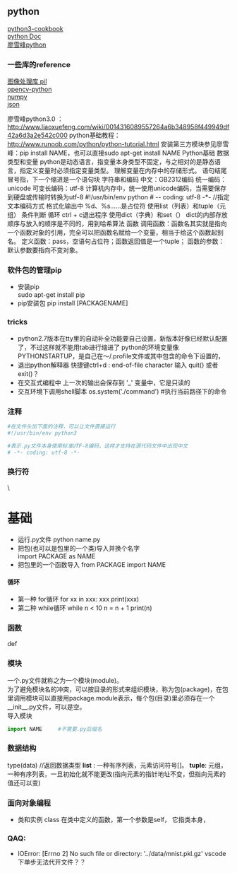 python
------
[python3-cookbook](http://python3-cookbook.readthedocs.io/zh_CN/latest/index.html)  
[python Doc](https://docs.python.org/3/)  
[廖雪峰python](http://www.liaoxuefeng.com/wiki/0014316089557264a6b348958f449949df42a6d3a2e542c000)
### 一些库的reference
[图像处理库 pil](https://en.wikibooks.org/wiki/Python_Imaging_Library)  
[opencv-python](http://docs.opencv.org/master/d6/d00/tutorial_py_root.html)  
[numpy](https://docs.scipy.org/doc/numpy/reference/)  
[json](https://docs.python.org/3.6/library/json.html) 


廖雪峰python3.0 ： http://www.liaoxuefeng.com/wiki/0014316089557264a6b348958f449949df42a6d3a2e542c000
python基础教程： http://www.runoob.com/python/python-tutorial.html
安装第三方模块参见廖雪峰：pip install NAME，也可以直接sudo apt-get install NAME
Python基础
     数据类型和变量
          python是动态语言，指变量本身类型不固定，与之相对的是静态语言，指定义变量时必须指定变量类型。
          理解变量在内存中的存储形式。
          语句结尾冒号指，下一个缩进是一个语句块
     字符串和编码
          中文：GB2312编码
          统一编码：unicode
          可变长编码：utf-8
          计算机内存中，统一使用unicode编码，当需要保存到硬盘或传输时转换为utf-8
               #!/usr/bin/env python
               # -- coding: utf-8 -*-       //指定文本编码方式
          格式化输出中 %d、%s……是占位符
     使用list（列表）和tuple（元组）
     条件判断
     循环 ctrl + c退出程序
     使用dict（字典）和set（）
          dict的内部存放顺序与放入的顺序是不同的，用到哈希算法
函数
     调用函数：函数名其实就是指向一个函数对象的引用，完全可以把函数名赋给一个变量，相当于给这个函数起别名。
     定义函数：pass，空语句占位符；函数返回值是一个tuple；
     函数的参数：默认参数要指向不变对象。

     
### 软件包的管理pip
- 安装pip  
  sudo apt-get install pip 
- pip安装包
  pip install [PACKAGENAME]
### tricks
- python2.7版本在tty里的自动补全功能要自己设置，新版本好像已经默认配置了，不过这样就不能用tab进行缩进了
    python的环境变量像PYTHONSTARTUP，是自己在～/.profile文件或其中包含的命令下设置的，
- 退出python解释器
    快捷键ctrl+d : end-of-file character
    输入 quit() 或者 exit()？
- 在交互式编程中
    上一次的输出会保存到 '_' 变量中，它是只读的
- 交互环境下调用shell脚本
    os.system('./command') #执行当前路径下的命令
### 注释
```python
#在文件头加下面的注释，可以让文件直接运行
#!/usr/bin/env python3

#表示.py文件本身使用标准UTF-8编码，这样才支持在源代码文件中出现中文  
# -*- coding: utf-8 -*-
```
### 换行符
\
# 基础
- 运行.py文件
  python name.py
- 把包(也可以是包里的一个类)导入并换个名字    
  import PACKAGE as NAME 
- 把包里的一个函数导入
  from PACKAGE import NAME
#### 循环
- 第一种 for循环
for xx in xxx:
  xxx
print(xxx)
- 第二种 while循环
while n < 10
  n = n + 1
print(n)

### 函数
def 
### 模块
一个.py文件就称之为一个模块(module)。  
为了避免模块名的冲突，可以按目录的形式来组织模块，称为包(package)，在包里调用模块可以直接用package.module表示，每个包(目录)里必须存在一个__init__.py文件，可以是空。  
导入模块
```python
import NAME     #不需要.py后缀名
```

### 数据结构
type(data) //返回数据类型
**list** : 一种有序列表，元素访问符号[]。
**tuple**: 元组，一种有序列表，一旦初始化就不能更改(指向元素的指针地址不变，但指向元素的值还可以变)

### 面向对象编程
- 类和实例
  class
  在类中定义的函数，第一个参数是self， 它指类本身，


### QAQ:
- IOError: [Errno 2] No such file or directory: '../data/mnist.pkl.gz'
  vscode下单步无法代开文件？？


